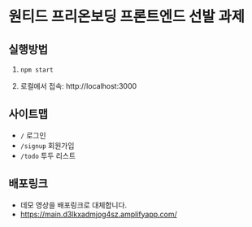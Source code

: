 # 원티드 프리온보딩 프론트엔드 선발 과제

## 실행방법
1.
    ```
    npm start
    ```
2. 로컬에서 접속: http://localhost:3000

## 사이트맵
- `/` 로그인
- `/signup` 회원가입
- `/todo` 투두 리스트

## 배포링크
- 데모 영상을 배포링크로 대체합니다.
- https://main.d3lkxadmjog4sz.amplifyapp.com/